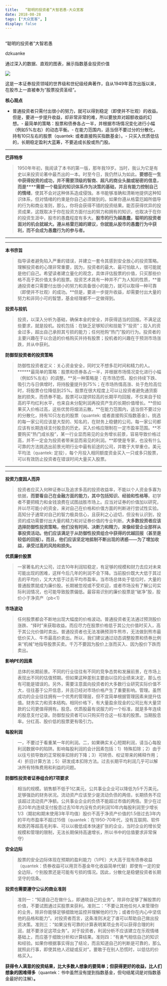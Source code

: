 ```yaml
---
title:   “聪明的投资者”大智若愚-大众宽客
date: 2018-08-28
tags: ["大众宽客", ]
display: false
---
```



## 



“聪明的投资者”大智若愚




dzkuanke




通过深入的数据、直观的图表，展示指数基金投资价值


<img class="" data-copyright="0" data-ratio="0.47174447174447176" data-s="300,640" src="https://mmbiz.qpic.cn/mmbiz_png/PKw3FQPmhIgx2xpugpYqYicBLLQVP8qCgR1IcAqXYIkm0ibHCxpDo0BicW1YSYUeSwUiaObdj3GvXR678OpDiaiasCKQ/640?wx_fmt=png" data-type="png" data-w="814" style=""/>



这是一本证券投资领域的世界级和世纪级经典著作，自从1949年首次出版以来，在股市上一直被奉为“股票投资圣经”。



**核心观点**
- 普通投资者只需付出很小的努力，就可以得到稳定（即使并不壮观）的收益。但是，要进一步提升收益，却非常非常的难，所以要放弃对超额收益的幻想。- 最简单的策略：股票和债券各占一半，并根据市场情况变化进行小幅（例如5%左右）的动态平衡。- 在能力范围内，适当但不要过分的分散化，持有10只左右的股票（quantek: 或者直接购买指数基金）。- 只买入优质低估的，长期稳定盈利大蓝筹，不要追成长股或热门股。
****



**巴菲特序**

> 1950年年初<h-char unicode="ff0c" class="biaodian cjk bd-end bd-cop bd-hangable bd-jiya"><h-inner>，</h-inner></h-char>我阅读了本书的第一版<h-char unicode="ff0c" class="biaodian cjk bd-end bd-cop bd-hangable bd-jiya"><h-inner>，</h-inner></h-char>那年我19岁<h-char unicode="3002" class="biaodian cjk bd-end bd-cop bd-hangable bd-jiya"><h-inner>。</h-inner></h-char>当时<h-char unicode="ff0c" class="biaodian cjk bd-end bd-cop bd-hangable bd-jiya"><h-inner>，</h-inner></h-char>我认为它是有史以来投资论著中最杰出的一本<h-char unicode="3002" class="biaodian cjk bd-end bd-cop bd-hangable bd-jiya"><h-inner>。</h-inner></h-char>时至今日<h-char unicode="ff0c" class="biaodian cjk bd-end bd-cop bd-hangable bd-jiya"><h-inner>，</h-inner></h-char>我仍然认为如此<h-char unicode="3002" class="biaodian cjk bd-end bd-cop bd-hangable bd-jiya"><h-inner>。</h-inner></h-char>**要想在一生中获得投资的成功**<h-char unicode="ff0c" class="biaodian cjk bd-end bd-cop bd-hangable bd-jiya"><h-inner>**，**</h-inner></h-char>**并不需要顶级的智商**<h-char unicode="3001" class="biaodian cjk bd-end bd-cop bd-hangable bd-jiya"><h-inner>**、**</h-inner></h-char>**超凡的商业头脑或秘密的信息**<h-char unicode="ff0c" class="biaodian cjk bd-end bd-cop bd-hangable bd-jiya"><h-inner>**，**</h-inner></h-char>**而是****需要一个稳妥的知识体系作为决策的基础**<h-char unicode="ff0c" class="biaodian cjk bd-end bd-cop bd-hangable bd-jiya"><h-inner>**，**</h-inner></h-char>**并且有能力控制自己的情绪**<h-char unicode="ff0c" class="biaodian cjk bd-end bd-cop bd-hangable bd-jiya"><h-inner>，</h-inner></h-char>使其不会对这种体系造成侵蚀<h-char unicode="3002" class="biaodian cjk bd-end bd-cop bd-hangable bd-jiya"><h-inner>。</h-inner></h-char>本书能够准确和清晰地提供这种知识体系<h-char unicode="ff0c" class="biaodian cjk bd-end bd-cop bd-hangable bd-jiya"><h-inner>，</h-inner></h-char>但对情绪的约束是你自己必须做到的<h-char unicode="3002" class="biaodian cjk bd-end bd-cop bd-hangable bd-jiya"><h-inner>。</h-inner></h-char>如果你遵从格雷厄姆所倡导的行为和商业准则<h-char unicode="ff0c" class="biaodian cjk bd-end bd-cop bd-hangable bd-jiya bd-consecutive end-portion" prev="bd-close bd-end"><h-inner>，</h-inner></h-char>那么<h-char unicode="ff0c" class="biaodian cjk bd-end bd-cop bd-hangable bd-jiya"><h-inner>，</h-inner></h-char>你将会获得不错的投资结果<h-char unicode="3002" class="biaodian cjk bd-end bd-cop bd-hangable bd-jiya bd-consecutive"><h-inner>。</h-inner></h-char>能否获得优异的投资成果<h-char unicode="ff0c" class="biaodian cjk bd-end bd-cop bd-hangable bd-jiya"><h-inner>，</h-inner></h-char>这既取决于你在投资方面付出的努力和拥有的知识<h-char unicode="ff0c" class="biaodian cjk bd-end bd-cop bd-hangable bd-jiya"><h-inner>，</h-inner></h-char>也取决于在你的投资生涯中<h-char unicode="ff0c" class="biaodian cjk bd-end bd-cop bd-hangable bd-jiya"><h-inner>，</h-inner></h-char>股市的愚蠢程度有多大<h-char unicode="3002" class="biaodian cjk bd-end bd-cop bd-hangable bd-jiya"><h-inner>。</h-inner></h-char>**股市的行为越愚蠢**<h-char unicode="ff0c" class="biaodian cjk bd-end bd-cop bd-hangable bd-jiya"><h-inner>**，**</h-inner></h-char>**聪明的投资者面对的机会就越大**<h-char unicode="3002" class="biaodian cjk bd-end bd-cop bd-hangable bd-jiya"><h-inner>**。**</h-inner></h-char>**遵从格雷厄姆的建议**<h-char unicode="ff0c" class="biaodian cjk bd-end bd-cop bd-hangable bd-jiya"><h-inner>**，**</h-inner></h-char>**你就能从股市的愚蠢行为中获利**<h-char unicode="ff0c" class="biaodian cjk bd-end bd-cop bd-hangable bd-jiya"><h-inner>**，**</h-inner></h-char>**而不会成为愚蠢行为的参与者。<h-char unicode="3002" class="biaodian cjk bd-end bd-cop bd-hangable bd-jiya" style="box-sizing: border-box;"><h-inner style="box-sizing: border-box;-webkit-text-emphasis-style: none;-webkit-text-emphasis-color: initial;left: 0px;top: 0px;display: inline-block;line-height: 1.1;letter-spacing: -0.5em;"></h-inner></h-char>**

****

****

**本书宗旨**

> 指导读者避免陷入严重的错误，并建立一套令其感到安全放心的投资策略。理解投资者的心理非常重要，因为，投资者的最大、最可怕敌人，很可能就是他们自己。希望读者建立量化的观念，具体评估股票的价值，只买那些价格不高于其价值太多的股票。投资艺术具有一种并不广为人知的性质，**普通投资者只需要付出很小的努力和具备很小的能力，就可以取得一种可靠（即使并不壮观）的成功。**但是，要进一步提升收益，却需要付出大量的努力和非同小可的智慧，基金经理都不一定做得到。





**投资与投机**

> 投资，以深入分析为基础，确保本金的安全，并获得适当的回报。不满足这些要求，就是投机。投机包括：在缺乏足够知识和技能下“投资”；投入的资金过多，超出自己承担其亏损的能力；任何抢购“热门”股的行为。投资者的主要兴趣在于以合适的价格购买并持有股票；投机者的兴趣在于预测市场涨跌，并从中获利。





**防御型投资者的投资策略**

> 防御性投资者定义：关心资金安全，同时又不想多花时间和精力的人。******最简单的策略：股票和债券各占一半，并根据市场情况变化进行小幅（例如5%左右）的调整。**另一种策略是：在市场恐慌、股价持续下跌、吸引力与日俱增时，将持股量提升到75%；在市场热情高涨、处于危险高位时，将股票仓位降低到25%。股票在很大程度上可以让投资者避免通货膨胀的损失，而债券不能。股票可以提供较高的长期平均回报，不仅来自于较高的平均红利水平，也来自未分配利润再投资产生的长期价值增长。**但如果买入价格过高，这些优势将烟消云散。**在能力范围内，适当但不要过分的分散化，持有10只左右的股票（quantek: 或者直接购买指数基金）。挑选的每一家公司应该是大型的、知名的，在财务上稳健的公司。每一家公司都应该有长期连续支付股息的历史。买入价格应限制在一定市盈率范围。**不要购买“热门成长股”，某一行业显而易见的业务增长前景，容易导致价格过高，并不一定会为投资者带来显而易见的利润。**即使是专家，也没有什么可靠的方法挑选出前景光明行业中最有前途的公司，并敢于大举重仓。美元平均法（quantek: 定投），每个月投入相同额度资金买入一只或多只股票，可以有效防止投资者在错误时间大量买入股票。

****

****

**投资力度因人而异**

> 投资者应买入何种证券以及追求多高的投资收益率，不能以个人资金多寡为依据，**而要看自己在金融方面的能力，其中包括知识、经验和性格等**。初学者不要把精力和金钱浪费在试图战胜市场上。应当对证券的价值加以研究，并以尽可能小的资金，来对自己在价格和价值方面的判断进行尝试性实验。高知分子通常对自己的智力极具信心，且获利之心迫切，但没有认识到，投资的成功需要付出大量的精力和对证券价值的专业判断。**大多数投资者应该选择防御性投资策略，他们没有时间、决断力和精力，来像经营企业那样从事投资活动。他们应该满足于从防御性投资组合中获得的优越回报（甚至是较低的回报）。而且，他们应该坚定地抵制不断出现的诱惑——为了增加收益，承受过高的风险和损失。**





**优质廉价股票**

> 一家著名的大公司，过去10年利润较稳定，有足够的规模和财力去应对未来可能出现的困难，这样今后几年的利润不会下降。当前股价既大大低于其过去的平均价，又大大低于过去平均市盈率。当市场总体处于低位时，大量的普通股票就成为廉价股。长期被忽视或不受欢迎，或者市场没有了解公司实际利润情况，也可能导致股票偏低。最容易识别的廉价股票是“破净”股，股价小于净资产（pb&lt;1)





**市场波动**

> 任何股票都会不断地出现大幅度的价格波动。普通投资者无法通过预测股价涨跌、“择时”来获取收益。而应尽力在股票价格低于其公允价值时买入，高于其公允价值时卖出。普通投资者也无法准确预测牛熊市，无法做到熊市最低价买入、牛市最高价卖出。所以，我们建议通过动态调整股票和债券比例来“机械”地指导股票买卖。千万不要因为股价上涨而买入、因为股价下跌而卖出。





**影响PE的因素**

> 总体的长期前景。不同的行业往往有不同的竞争态势和发展前景，在市场上表现出不同的估值预期。但如果这种差别主要由以往的业绩来决定，那么也有可能是错误的。另外，需要注意面向投资者的大多数行业研究实际价值不大，往往基于公开信息，并且已经对市场价格产生了重要影响。管理。虽然成功的企业往往拥有一个优秀的管理层，但不宜简单根据管理因素来提升估值。财务实力和资本结构。相同价格下，有大量盈余现金的公司比有大量贷款的公司更值得拥有。股息。优质股最有说服力的一个标准，就是多年连续的股息支付记录。防御型投资者可以只购买符合这一标准的股票。当期股息率。分红高、股价低的股票更有吸引力。





**每股利润**

> 一，不要过于看重某一年的利润。二，如果确实关心短期利润，请当心每股利润数据中的陷阱。影响每股利润的会计因素包括：1）特殊扣除；2）由于以往亏损导致的正常税率扣除的下降；3）可转债、权证带来的稀释作用；4）折旧计算方法；5）研发成本扣除方法。过去长期平均利润几乎可以解决所有特殊费用和利益的问题。





**防御性投资者证券组合的7项要求**

> 相当的规模。销售额不低于1亿美元，公共事业企业可以降低为5千万美元。足够强劲的财务状况。流动资产应该至少是流动负债的两倍，长期债务不应该超过流动资产净额。公共事业企业的负债不能超过市值的两倍。至少在过去20年内连续支付股息过去10年内没有负的利润10年内每股利润至少增长1/3（期初和期末使用3年平均值）股价不高于净资产价值的1.5倍过去3年内的平均市盈率不超过15倍（quantek：在1950-70年代，没有互联网、软件和医药等超高毛利率、可以以极低成本快速扩张的企业，当时企业的增长受规模和管理的限制，无法长期保持高速增长，所以书中的估值要求非常保守）





**安全边际**

> 股票的安全边际体现在预期的盈利能力（1/PE）大大高于现有债券收益（quantek：债券收益可以用货币基金年化收益简单代替）即使有一定的安全边际，个别股票还是可能有亏损的情况。因此，分散化是稳健投资者长期坚守的信条。





**投资也需要遵守公认的商业准则**

> 准则一：“知道自己在做什么，即通晓自己的业务”。除非你足够了解股票的价值，不要试图通过买股票来获利。准则二：“不要让其他任何人来管理你的业务，除非你能够足够细致地监控并理解他的行为；或者你在内心中坚信他的品格和能力”。对投资者而言，这条准则决定了谁可以帮助自己做出投资决策。准则三：“如果没有可靠的计算表明某项业务可以获得合理的利润，就不要涉足这项业务”。对于投资者，利润分析不应该建立在乐观情绪基础上，而应基于细致分析和计算结果。准则四：“有勇气相信自己的知识和经验。如果你根据事实得出了结论，而且知道自己的判断是可靠的，那么就照此行事，即使其他人迟疑或反对”。要敢于在别人恐慌时，以低估的价格买入。





**获得令人满意的投资结果，比大多数人想象的要简单；但获得更好的收益，比人们想象的困难得多**（quantek：书中虽然没有提到指数基金，但句结尾词是对指数基金最好的注解）**。**